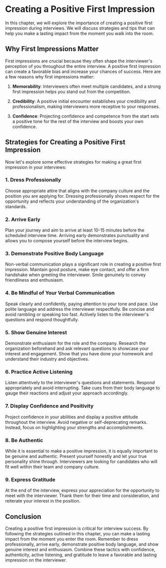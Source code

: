 Creating a Positive First Impression
=============================================

In this chapter, we will explore the importance of creating a positive first impression during interviews. We will discuss strategies and tips that can help you make a lasting impact from the moment you walk into the room.

**Why First Impressions Matter**
--------------------------------

First impressions are crucial because they often shape the interviewer's perception of you throughout the entire interview. A positive first impression can create a favorable bias and increase your chances of success. Here are a few reasons why first impressions matter:

1. **Memorability**: Interviewers often meet multiple candidates, and a strong first impression helps you stand out from the competition.

2. **Credibility**: A positive initial encounter establishes your credibility and professionalism, making interviewers more receptive to your responses.

3. **Confidence**: Projecting confidence and competence from the start sets a positive tone for the rest of the interview and boosts your own confidence.

**Strategies for Creating a Positive First Impression**
-------------------------------------------------------

Now let's explore some effective strategies for making a great first impression in your interviews:

### 1. **Dress Professionally**

Choose appropriate attire that aligns with the company culture and the position you are applying for. Dressing professionally shows respect for the opportunity and reflects your understanding of the organization's standards.

### 2. **Arrive Early**

Plan your journey and aim to arrive at least 10-15 minutes before the scheduled interview time. Arriving early demonstrates punctuality and allows you to compose yourself before the interview begins.

### 3. **Demonstrate Positive Body Language**

Non-verbal communication plays a significant role in creating a positive first impression. Maintain good posture, make eye contact, and offer a firm handshake when greeting the interviewer. Smile genuinely to convey friendliness and enthusiasm.

### 4. **Be Mindful of Your Verbal Communication**

Speak clearly and confidently, paying attention to your tone and pace. Use polite language and address the interviewer respectfully. Be concise and avoid rambling or speaking too fast. Actively listen to the interviewer's questions and respond thoughtfully.

### 5. **Show Genuine Interest**

Demonstrate enthusiasm for the role and the company. Research the organization beforehand and ask relevant questions to showcase your interest and engagement. Show that you have done your homework and understand their industry and objectives.

### 6. **Practice Active Listening**

Listen attentively to the interviewer's questions and statements. Respond appropriately and avoid interrupting. Take cues from their body language to gauge their reactions and adjust your approach accordingly.

### 7. **Display Confidence and Positivity**

Project confidence in your abilities and display a positive attitude throughout the interview. Avoid negative or self-deprecating remarks. Instead, focus on highlighting your strengths and accomplishments.

### 8. **Be Authentic**

While it is essential to make a positive impression, it is equally important to be genuine and authentic. Present yourself honestly and let your true personality shine through. Interviewers are looking for candidates who will fit well within their team and company culture.

### 9. **Express Gratitude**

At the end of the interview, express your appreciation for the opportunity to meet with the interviewer. Thank them for their time and consideration, and reiterate your interest in the position.

**Conclusion**
--------------

Creating a positive first impression is critical for interview success. By following the strategies outlined in this chapter, you can make a lasting impact from the moment you enter the room. Remember to dress professionally, arrive early, demonstrate positive body language, and show genuine interest and enthusiasm. Combine these tactics with confidence, authenticity, active listening, and gratitude to leave a favorable and lasting impression on the interviewer.
